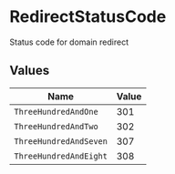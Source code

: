 # RedirectStatusCode

Status code for domain redirect


## Values

| Name                   | Value                  |
| ---------------------- | ---------------------- |
| `ThreeHundredAndOne`   | 301                    |
| `ThreeHundredAndTwo`   | 302                    |
| `ThreeHundredAndSeven` | 307                    |
| `ThreeHundredAndEight` | 308                    |